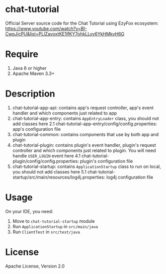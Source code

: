 # chat-tutorial

Official Server source code for the Chat Tutorial using EzyFox ecosystem: https://www.youtube.com/watch?v=BI-CwpJjcPU&list=PLlZavoxtKE1IfKY7ohkLLyv6YkHMkvH6G

# Require

1. Java 8 or higher
2. Apache Maven 3.3+

# Description
1. chat-tutorial-app-api: contains app's request controller, app's event handler and which components just related to app
2. chat-tutorial-app-entry: contains `AppEntryLoader` class, you should not add classes here
2.1 chat-tutorial-app-entry/config/config.properties: app's configuration file
3. chat-tutorial-common: contains components that use by both app and plugin
4. chat-tutorial-plugin: contains plugin's event handler, plugin's request controller and which components just related to plugin. You will need handle `USER_LOGIN` event here
4.1 chat-tutorial-plugin/config/config.properties: plugin's configuration file
5. chat-tutorial-startup: contains `ApplicationStartup` class to run on local, you should not add classes here
5.1 chat-tutorial-startup/src/main/resources/log4j.properties: log4j configuration file

# Usage

On your IDE, you need:
1. Move to `chat-tutorial-startup` module 
2. Run `ApplicationStartup` in `src/main/java`
3. Run `ClientTest` in `src/test/java`

# License

Apache License, Version 2.0
